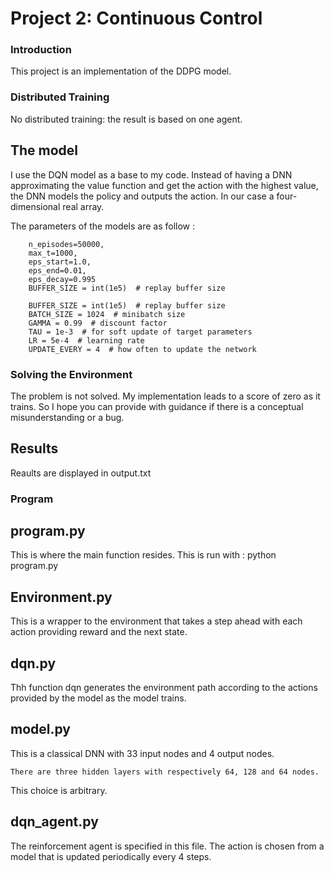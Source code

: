 [//]: # (Image References)

[image1]: https://user-images.githubusercontent.com/10624937/43851024-320ba930-9aff-11e8-8493-ee547c6af349.gif "Trained Agent"
[image2]: https://user-images.githubusercontent.com/10624937/43851646-d899bf20-9b00-11e8-858c-29b5c2c94ccc.png "Crawler"


# Project 2: Continuous Control

### Introduction

This project is an implementation of the DDPG model. 

### Distributed Training

No distributed training: the result is based on one agent. 

## The model

I use the DQN model as a base to my code. Instead of having a DNN approximating 
the value function and get the action with the highest value, the DNN models
 the policy and outputs the action. In our case a four-dimensional real array.
 
 The parameters of the models are as follow :
                    
        n_episodes=50000,
        max_t=1000,
        eps_start=1.0,
        eps_end=0.01,
        eps_decay=0.995
        BUFFER_SIZE = int(1e5)  # replay buffer size

        BUFFER_SIZE = int(1e5)  # replay buffer size
        BATCH_SIZE = 1024  # minibatch size
        GAMMA = 0.99  # discount factor
        TAU = 1e-3  # for soft update of target parameters
        LR = 5e-4  # learning rate
        UPDATE_EVERY = 4  # how often to update the network
  
### Solving the Environment

The problem is not solved. My implementation leads to a score of zero as it 
trains. So I hope you can provide with guidance if there is a conceptual 
misunderstanding or a bug.

## Results

Reaults are displayed in output.txt

### Program

## program.py

This is where the main function resides. This is run with :
python program.py

## Environment.py

This is a wrapper to the environment that takes a step ahead with each action providing 
reward and the next state.

## dqn.py

Thh function dqn generates the environment path according to the actions provided by 
the model as the model trains.

## model.py

This is a classical DNN with 33 input nodes and 4 output nodes.

    There are three hidden layers with respectively 64, 128 and 64 nodes. 
    
 This choice is arbitrary.

## dqn_agent.py

The reinforcement agent is specified in this file. The action is chosen from a model that is 
updated periodically every 4 steps.

